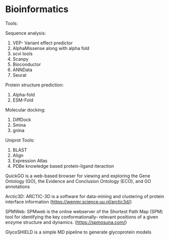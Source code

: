 # Bioinformatics
Tools: 

Sequence analysis:

1. VEP- Variant effect predictor
2. AlphaMissense along with alpha fold
3. scvi tools
4. Scanpy
5. Bioconductor
6. ANNData
7. Seurat

Protein structure prediction:

1. Alpha-fold
2. ESM-Fold


Molecular docking: 

1. DiffDock
2. Smina
3. gnina

Uniprot Tools:
1. BLAST
2. Align
3. Expression Atlas
4. PDBe knowledge based protein-ligand iteraction

QuickGO is a web-based browser for viewing and exploring the Gene Ontology (GO), the Evidence and Conclusion Ontology (ECO), and GO annotations 

Arctic3D: ARCTIC-3D is a software for data-mining and clustering of protein interface information (https://wenmr.science.uu.nl/arctic3d/)


SPMWeb: SPMweb is the online webserver of the Shortest Path Map (SPM) tool for identifying the key conformationally- relevant positions of a given enzyme structure and dynamics. (https://spmosuna.com/)

GlycoSHIELD is a simple MD pipeline to generate glycoprotein models
